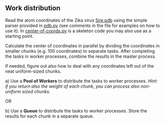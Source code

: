 <!--
SPDX-FileCopyrightText: 2019 CSC - IT Center for Science Ltd. <www.csc.fi>

SPDX-License-Identifier: CC-BY-NC-SA-4.0
-->

## Work distribution

Read the atom coordinates of the Zika virus [5ire.pdb](5ire.pdb) using the
simple parser provided in [pdb.py](pdb.py) (see comments in the file for
examples on how to use it). In [center-of-coords.py](center-of-coords.py) is a
skeleton code you may also use as a starting point.

Calculate the center of coordinates in parallel by dividing the coordinates
in smaller chunks (e.g. 100 coordinates) to separate tasks. After completing
the tasks in worker processes, combine the results in the master process.

If needed, figure out also how to deal with any coordinates left out of the
neat uniform-sized chunks.

a) Use a **Pool of Workers** to distribute the tasks to worker processes.
   *Hint: if you return also the weight of each chunk, you can process also
   non-uniform sized chunks.*

OR

b) Use a **Queue** to distribute the tasks to worker processes. Store the
   results for each chunk in a separate queue.
